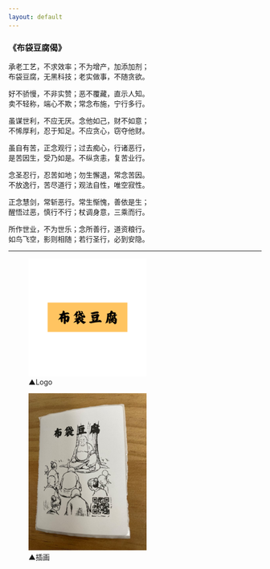 ```yaml
---
layout: default
---
```


### 《布袋豆腐偈》

承老工艺，不求效率；不为增产，加添加剂；<br>
布袋豆腐，无黑科技；老实做事，不随贪欲。

好不骄慢，不非实赞；恶不覆藏，直示人知。<br>
卖不轻称，端心不欺；常念布施，宁行多行。

虽谋世利，不应无厌。念他如己，财不如意；<br>
不悕厚利，忍于知足。不应贪心，窃夺他财。

虽自有苦，正念观行；过去痴心，行诸恶行，<br>
是苦因生，受乃如是。不纵贪恚，复苦业行。

念圣忍行，忍苦如地；勿生懈退，常念苦因。<br>
不放逸行，苦尽道行；观法自性，唯空寂性。

正念慧剑，常斩恶行。常生惭愧，善依是生；<br>
醒悟过恶，慎行不行；杖调身意，三乘而行。

所作世业，不为世乐；念所善行，道资粮行。<br>
如鸟飞空，影则相随；若行圣行，必到安隐。

<hr>

<figure class="figure">
  <img src="/assets/img/logo_orignal.png" alt="/assets/img/logo_orignal.png" style="width: 235px;">
  <figcaption>▲Logo</figcaption>
</figure>
<figure class="figure">
  <img src="/assets/img/cover.jpg" alt="/assets/img/cover.jpg" style="width: 235px;">
  <figcaption>▲插画</figcaption>
</figure>
